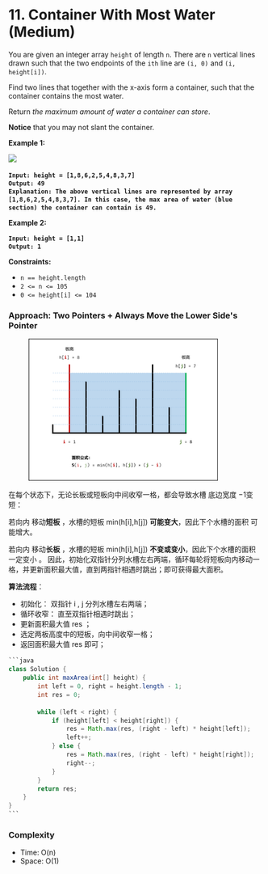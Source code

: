 # 11. Container With Most Water (Medium)

You are given an integer array `height` of length `n`. There are `n` vertical lines drawn such that the two endpoints of the `ith` line are `(i, 0)` and `(i, height[i])`.

Find two lines that together with the x-axis form a container, such that the container contains the most water.

Return _the maximum amount of water a container can store_.

**Notice** that you may not slant the container.

**Example 1:**

![](https://s3-lc-upload.s3.amazonaws.com/uploads/2018/07/17/question\_11.jpg)

<pre data-overflow="wrap"><code><strong>Input: height = [1,8,6,2,5,4,8,3,7]
</strong><strong>Output: 49
</strong><strong>Explanation: The above vertical lines are represented by array [1,8,6,2,5,4,8,3,7]. In this case, the max area of water (blue section) the container can contain is 49.
</strong></code></pre>

**Example 2:**

<pre><code><strong>Input: height = [1,1]
</strong><strong>Output: 1
</strong></code></pre>

**Constraints:**

* `n == height.length`
* `2 <= n <= 105`
* `0 <= height[i] <= 104`



### Approach: Two Pointers + Always Move the Lower Side's Pointer

<figure><img src="../../../.gitbook/assets/image (174).png" alt="" width="375"><figcaption></figcaption></figure>

在每个状态下，无论长板或短板向中间收窄一格，都会导致水槽 底边宽度 −1​ 变短：

若向内 移动**短板** ，水槽的短板 min(h\[i],h\[j]) **可能变大**，因此下个水槽的面积 可能增大。

若向内 移动**长板** ，水槽的短板 min(h\[i],h\[j]) **不变或变小**，因此下个水槽的面积 一定变小 。 因此，初始化双指针分列水槽左右两端，循环每轮将短板向内移动一格，并更新面积最大值，直到两指针相遇时跳出；即可获得最大面积。

**算法流程**：

* 初始化： 双指针 i , j 分列水槽左右两端；&#x20;
* 循环收窄： 直至双指针相遇时跳出；&#x20;
* 更新面积最大值 res ；&#x20;
* 选定两板高度中的短板，向中间收窄一格；&#x20;
* 返回面积最大值 res 即可；

````java
```java
class Solution {
    public int maxArea(int[] height) {
        int left = 0, right = height.length - 1;
        int res = 0;

        while (left < right) {
            if (height[left] < height[right]) {
                res = Math.max(res, (right - left) * height[left]);
                left++;
            } else {
                res = Math.max(res, (right - left) * height[right]);
                right--;
            }
        }
        return res;
    }
}
```
````

### Complexity

* Time: O(n)
* Space: O(1)
